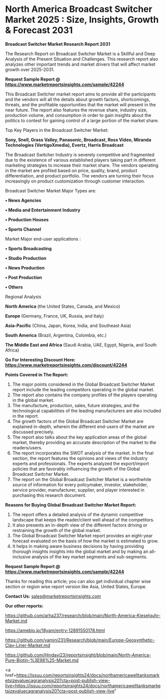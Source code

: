 # North America Broadcast Switcher Market 2025 : Size, Insights, Growth & Forecast 2031

<strong>Broadcast Switcher Market Research Report 2031</strong>

The Research Report on Broadcast Switcher Market is a Skillful and Deep Analysis of the Present Situation and Challenges. This research report also analyzes other important trends and market drivers that will affect market growth over 2025-2031.

<strong>Request Sample Report @ <a href=https://www.marketreportsinsights.com/sample/42244>https://www.marketreportsinsights.com/sample/42244</a></strong>

This Broadcast Switcher market report aims to provide all the participants and the vendors will all the details about growth factors, shortcomings, threats, and the profitable opportunities that the market will present in the near future. The report also features the revenue share, industry size, production volume, and consumption in order to gain insights about the politics to contest for gaining control of a large portion of the market share.

Top Key Players in the Broadcast Switcher Market:

<strong>Sony, Snell, Grass Valley, Panasonic, Broadcast, Ross Video, Miranda Technologies (VertigoXmedia), Evertz, Harris Broadcast</strong>

The Broadcast Switcher Industry is severely competitive and fragmented due to the existence of various established players taking part in different marketing strategies to increase their market share. The vendors operating in the market are profiled based on price, quality, brand, product differentiation, and product portfolio. The vendors are turning their focus increasingly on product customization through customer interaction.

Broadcast Switcher Market Major Types are:

<strong>•  News Agencies

•  Media and Entertainment Industry

•  Production Houses

•  Sports Channel</strong>

Market Major end-user applications :

<strong>•  Sports Broadcasting

•  Studio Production

•  News Production

•  Post Production

•  Others</strong>

Regional Analysis

</u><strong><b>North America</b></strong> (the United States, Canada, and Mexico)

<strong><b>Europe </b></strong>(Germany, France, UK, Russia, and Italy)

<strong><b>Asia-Pacific</b></strong> (China, Japan, Korea, India, and Southeast Asia)

<strong><b>South America</b></strong> (Brazil, Argentina, Colombia, etc.)

<strong><b>The Middle East and Africa</b></strong> (Saudi Arabia, UAE, Egypt, Nigeria, and South Africa)

<strong>Go For Interesting Discount Here: <a href=https://www.marketreportsinsights.com/discount/42244>https://www.marketreportsinsights.com/discount/42244</a></strong>

<strong>Points Covered in The Report:</strong>
<ol>
  <li>The major points considered in the Global Broadcast Switcher Market report include the leading competitors operating in the global market.</li>
  <li>The report also contains the company profiles of the players operating in the global market.</li>
  <li>The manufacture, production, sales, future strategies, and the technological capabilities of the leading manufacturers are also included in the report.</li>
  <li>The growth factors of the Global Broadcast Switcher Market are explained in-depth, wherein the different end-users of the market are discussed precisely.</li>
  <li>The report also talks about the key application areas of the global market, thereby providing an accurate description of the market to the readers/users.</li>
  <li>The report incorporates the SWOT analysis of the market. In the final section, the report features the opinions and views of the industry experts and professionals. The experts analyzed the export/import policies that are favorably influencing the growth of the Global Broadcast Switcher Market.</li>
  <li>The report on the Global Broadcast Switcher Market is a worthwhile source of information for every policymaker, investor, stakeholder, service provider, manufacturer, supplier, and player interested in purchasing this research document.</li>
</ol>
<strong>Reasons for Buying Global Broadcast Switcher Market Report:</strong>

<ol>
  <li>The report offers a detailed analysis of the dynamic competitive landscape that keeps the reader/client well ahead of the competitors.</li>
  <li>It also presents an in-depth view of the different factors driving or restraining the growth of the global market.</li>
  <li>The Global Broadcast Switcher Market report provides an eight-year forecast evaluated on the basis of how the market is estimated to grow.</li>
  <li>It helps in making aware business decisions by having providing thorough insights insights into the global market and by making an all-inclusive analysis of the key market segments and sub-segments.</li>
</ol>
<strong>Request Sample Report @ <a href=https://www.marketreportsinsights.com/sample/42244>https://www.marketreportsinsights.com/sample/42244</a></strong>


Thanks for reading this article; you can also get individual chapter wise section or region wise report version like Asia, United States, Europe.

<strong>Contact Us:</strong>
sales@marketreportsinsights.com

<strong>Our other reports:</strong>

<a href=https://github.com/arha237/research/blob/main/North-America-Kieselguhr-Market.md>https://github.com/arha237/research/blob/main/North-America-Kieselguhr-Market.md</a>

<a href=https://ameblo.jp/18yam/entry-12891550178.html>https://ameblo.jp/18yam/entry-12891550178.html</a>

<a href=https://github.com/yamini231/Research/blob/main/Europe-Geosynthetic-Clay-Liner-Market.md>https://github.com/yamini231/Research/blob/main/Europe-Geosynthetic-Clay-Liner-Market.md</a>

<a href=https://github.com/Hindavi23/reportsinsight/blob/main/North-America-Pure-Biotin-%3E98%25-Market.md>https://github.com/Hindavi23/reportsinsight/blob/main/North-America-Pure-Biotin-%3E98%25-Market.md</a>

<a href=https://issuu.com/reportsinsights24/docs/northamericawelltanksmarketsizevaluecagranalysis20?cta=post-publish-view-live>https://issuu.com/reportsinsights24/docs/northamericawelltanksmarketsizevaluecagranalysis20?cta=post-publish-view-live</a>"
